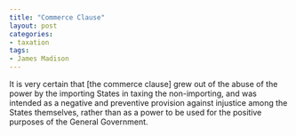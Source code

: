 ```yaml
---
title: "Commerce Clause"
layout: post
categories:
- taxation
tags:
- James Madison
---
```


It is very certain that \[the commerce clause\] grew out of the abuse of the power by the importing States in taxing the non-importing, and was intended as a negative and preventive provision against injustice among the States themselves, rather than as a power to be used for the positive purposes of the General Government.

